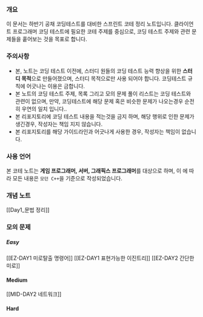 
### 개요 

이 문서는 하반기 공채 코딩테스트를 대비한 스프린트 코테 정리 노트입니다. 클라이언트 프로그래머 코딩 테스트에 필요한 코테 주제를 중심으로, 코딩 테스트 주제와 관련 문제들을 훝어보는 것을 목표로 합니다. 

### 주의사항 

- 본, 노트는 코딩 테스트 이전에, 스터디 원들의 코딩 테스트 능력 향상을 위한 **스터디 목적**으로 만들어졌으며, 스터디 목적으로만 사용 되어야 합니다. 코딩테스트 규칙에 어긋나는 이용은 금합니다. 
- 본 노트의 코딩 테스트 주제, 목록 그리고 모의 문제 풀이 리스트는 코딩 테스트와 관련이 없으며, 만약, 코딩테스트에 해당 문제 혹은 비슷한 문제가 나오는경우 순전히 우연의 일치 입니다.. 
- 본 리포지토리에 코딩 테스트 내용을 적는것을 금지 하며, 해당 행위로 인한 문제가 생긴경우, 작성자는 책임 지지 않습니다. 
- 본 리포지토리를 해당 가이드라인과 어긋나게 사용한 경우, 작성자는 책임이 없습니다. 


### 사용 언어 

본 코테 노트는 **게임 프로그래머, 서버, 그래픽스 프로그래머**를 대상으로 하며, 이 에 따라 모든 내용은 `모던 C++`을 기준으로 작성되었습니다.

### 개념 노트 

[[Day1_문법 정리]]



### 모의 문제 

##### Easy
[[EZ-DAY1 미로탈출 명령어]]
[[EZ-DAY1 표현가능한 이진트리]]
[[EZ-DAY2 간단한 미로]]

#### Medium 
[[MID-DAY2 네트워크]]

#### Hard 